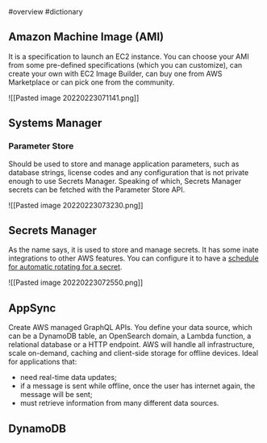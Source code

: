 #overview #dictionary 
## Amazon Machine Image (AMI)
It is a specification to launch an EC2 instance. You can choose your AMI from some pre-defined specifications (which you can customize), can create your own with EC2 Image Builder, can buy one from AWS Marketplace or can pick one from the community.

![[Pasted image 20220223071141.png]]

## Systems Manager
### Parameter Store
Should be used to store and manage application parameters, such as database strings, license codes and any configuration that is not private enough to use Secrets Manager. Speaking of which, Secrets Manager secrets can be fetched with the Parameter Store API. 

![[Pasted image 20220223073230.png]]

## Secrets Manager
As the name says, it is used to store and manage secrets. It has some inate integrations to other AWS features. You can configure it to have a [schedule for automatic rotating for a secret](https://docs.aws.amazon.com/secretsmanager/latest/userguide/rotating-secrets.html). 

![[Pasted image 20220223072550.png]]

## AppSync
Create AWS managed GraphQL APIs. You define your data source, which can be a DynamoDB table, an OpenSearch domain, a Lambda function, a relational database or a HTTP endpoint. AWS will handle all infrastructure, scale on-demand, caching and client-side storage for offline devices. Ideal for applications that:
- need real-time data updates;
- if a message is sent while offline, once the user has internet again, the message will be sent;
- must retrieve information from many different data sources.

## DynamoDB
